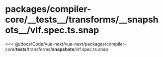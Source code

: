 # packages/compiler-core/\_\_tests\_\_/transforms/\_\_snapshots\_\_/vIf.spec.ts.snap

<<< @/docs/Code/vue-next/vue-next/packages/compiler-core/__tests__/transforms/__snapshots__/vIf.spec.ts.snap
